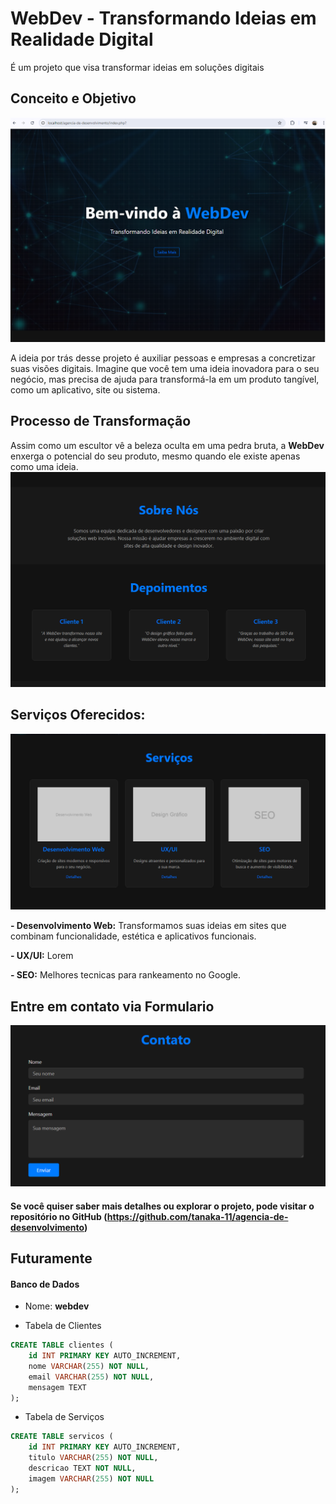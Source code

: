 # WebDev - Transformando Ideias em Realidade Digital

É um projeto que visa transformar ideias em soluções digitais

## Conceito e Objetivo

![Seção Hero](./src/images/imagem-hero-site.png)

A ideia por trás desse projeto é auxiliar pessoas e empresas a concretizar suas visões digitais. Imagine que você tem uma ideia inovadora para o seu negócio, mas precisa de ajuda para transformá-la em um produto tangível, como um aplicativo, site ou sistema.

## Processo de Transformação

Assim como um escultor vê a beleza oculta em uma pedra bruta, a **WebDev** enxerga o potencial do seu produto, mesmo quando ele existe apenas como uma ideia.
![Seção Sobre e Depoimentos](./src/images/imagem-sobre-nos.png)

## Serviços Oferecidos:

![Serviços](./src/images/servicos.png)

**- Desenvolvimento Web:** Transformamos suas ideias em sites que combinam funcionalidade, estética e aplicativos funcionais.

**- UX/UI:** Lorem

**- SEO:** Melhores tecnicas para rankeamento no Google.

## Entre em contato via Formulario

![Contato](./src/images/contato.png)

#### Se você quiser saber mais detalhes ou explorar o projeto, pode visitar o repositório no GitHub (https://github.com/tanaka-11/agencia-de-desenvolvimento)

## Futuramente

#### Banco de Dados

- Nome: **webdev**

- Tabela de Clientes

```sql
CREATE TABLE clientes (
    id INT PRIMARY KEY AUTO_INCREMENT,
    nome VARCHAR(255) NOT NULL,
    email VARCHAR(255) NOT NULL,
    mensagem TEXT
);
```

- Tabela de Serviços

```sql
CREATE TABLE servicos (
    id INT PRIMARY KEY AUTO_INCREMENT,
    titulo VARCHAR(255) NOT NULL,
    descricao TEXT NOT NULL,
    imagem VARCHAR(255) NOT NULL
);
```
